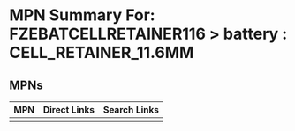



# MPN Summary For: FZEBATCELLRETAINER116 > battery : CELL_RETAINER_11.6MM

## MPNs
  

|MPN|Direct Links|Search Links|
| :--- | :--- | :--- |
||||
